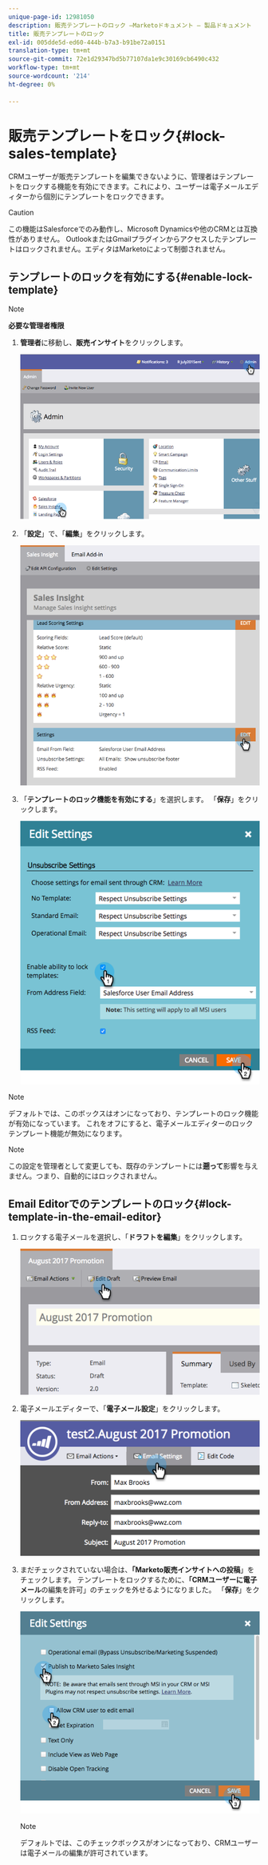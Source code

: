 ```yaml
---
unique-page-id: 12981050
description: 販売テンプレートのロック —Marketoドキュメント — 製品ドキュメント
title: 販売テンプレートのロック
exl-id: 005dde5d-ed60-444b-b7a3-b91be72a0151
translation-type: tm+mt
source-git-commit: 72e1d29347bd5b77107da1e9c30169cb6490c432
workflow-type: tm+mt
source-wordcount: '214'
ht-degree: 0%

---
```


# 販売テンプレートをロック{#lock-sales-template}

CRMユーザーが販売テンプレートを編集できないように、管理者はテンプレートをロックする機能を有効にできます。これにより、ユーザーは電子メールエディターから個別にテンプレートをロックできます。

>[!CAUTION]
>
>この機能はSalesforceでのみ動作し、Microsoft Dynamicsや他のCRMとは互換性がありません。 OutlookまたはGmailプラグインからアクセスしたテンプレートはロックされません。エディタはMarketoによって制御されません。

## テンプレートのロックを有効にする{#enable-lock-template}

>[!NOTE]
>
>**必要な管理者権限**

1. **管理者**&#x200B;に移動し、**販売インサイト**&#x200B;をクリックします。

   ![](assets/1.png)

1. 「**設定**」で、「**編集**」をクリックします。

   ![](assets/2.png)

1. 「**テンプレートのロック機能を有効にする**」を選択します。 「**保存**」をクリックします。

   ![](assets/image2017-10-9-8-3a19-3a45.png)

>[!NOTE]
>
>デフォルトでは、このボックスはオンになっており、テンプレートのロック機能が有効になっています。 これをオフにすると、電子メールエディターのロックテンプレート機能が無効になります。

>[!NOTE]
>
>この設定を管理者として変更しても、既存のテンプレートには&#x200B;**遡って**&#x200B;影響を与えません。つまり、自動的にはロックされません。

## Email Editorでのテンプレートのロック{#lock-template-in-the-email-editor}

1. ロックする電子メールを選択し、「**ドラフトを編集**」をクリックします。

   ![](assets/5.png)

1. 電子メールエディターで、「**電子メール設定**」をクリックします。

   ![](assets/6.png)

1. まだチェックされていない場合は、**「Marketo販売インサイトへの投稿**」をチェックします。 テンプレートをロックするために、**「CRMユーザーに電子メール**&#x200B;の編集を許可」のチェックを外せるようになりました。 「**保存**」をクリックします。

   ![](assets/7.png)

   >[!NOTE]
   >
   >デフォルトでは、このチェックボックスがオンになっており、CRMユーザーは電子メールの編集が許可されています。
